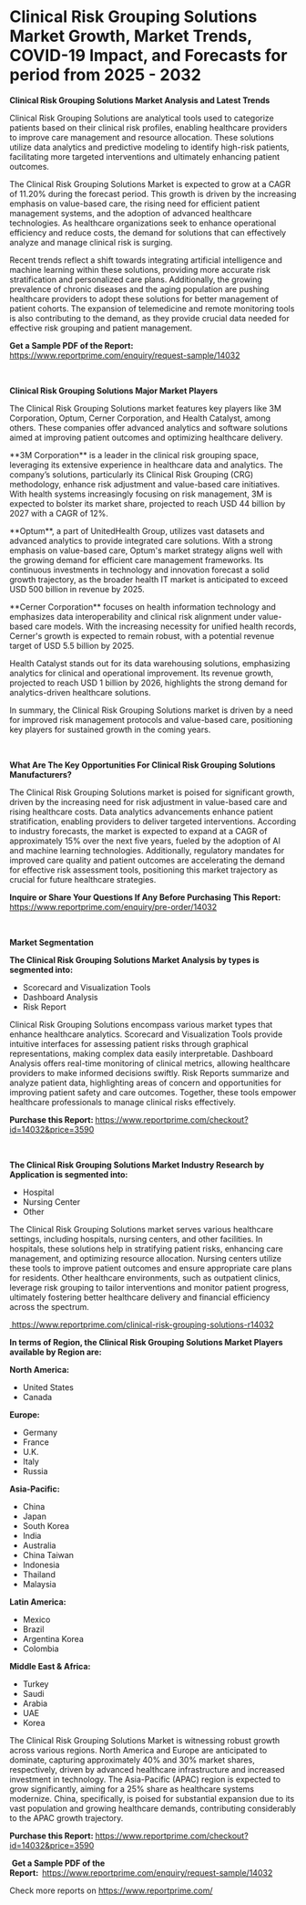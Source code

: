 <p><h1>Clinical Risk Grouping Solutions Market Growth, Market Trends, COVID-19 Impact, and Forecasts for period from 2025 - 2032</h1></p><p><strong>Clinical Risk Grouping Solutions Market Analysis and Latest Trends</strong></p>
<p><p>Clinical Risk Grouping Solutions are analytical tools used to categorize patients based on their clinical risk profiles, enabling healthcare providers to improve care management and resource allocation. These solutions utilize data analytics and predictive modeling to identify high-risk patients, facilitating more targeted interventions and ultimately enhancing patient outcomes.</p><p>The Clinical Risk Grouping Solutions Market is expected to grow at a CAGR of 11.20% during the forecast period. This growth is driven by the increasing emphasis on value-based care, the rising need for efficient patient management systems, and the adoption of advanced healthcare technologies. As healthcare organizations seek to enhance operational efficiency and reduce costs, the demand for solutions that can effectively analyze and manage clinical risk is surging.</p><p>Recent trends reflect a shift towards integrating artificial intelligence and machine learning within these solutions, providing more accurate risk stratification and personalized care plans. Additionally, the growing prevalence of chronic diseases and the aging population are pushing healthcare providers to adopt these solutions for better management of patient cohorts. The expansion of telemedicine and remote monitoring tools is also contributing to the demand, as they provide crucial data needed for effective risk grouping and patient management.</p></p>
<p><strong>Get a Sample PDF of the Report:&nbsp;</strong> <a href="https://www.reportprime.com/enquiry/request-sample/14032?utm_campaign=3520&utm_medium=2&utm_source=Github&utm_content=ia&utm_term=20032025&utm_id=clinical-risk-grouping-solutions">https://www.reportprime.com/enquiry/request-sample/14032</a></p>
<p>&nbsp;</p>
<p><strong>Clinical Risk Grouping Solutions Major Market Players</strong></p>
<p><p>The Clinical Risk Grouping Solutions market features key players like 3M Corporation, Optum, Cerner Corporation, and Health Catalyst, among others. These companies offer advanced analytics and software solutions aimed at improving patient outcomes and optimizing healthcare delivery.</p><p>**3M Corporation** is a leader in the clinical risk grouping space, leveraging its extensive experience in healthcare data and analytics. The company’s solutions, particularly its Clinical Risk Grouping (CRG) methodology, enhance risk adjustment and value-based care initiatives. With health systems increasingly focusing on risk management, 3M is expected to bolster its market share, projected to reach USD 44 billion by 2027 with a CAGR of 12%.</p><p>**Optum**, a part of UnitedHealth Group, utilizes vast datasets and advanced analytics to provide integrated care solutions. With a strong emphasis on value-based care, Optum's market strategy aligns well with the growing demand for efficient care management frameworks. Its continuous investments in technology and innovation forecast a solid growth trajectory, as the broader health IT market is anticipated to exceed USD 500 billion in revenue by 2025.</p><p>**Cerner Corporation** focuses on health information technology and emphasizes data interoperability and clinical risk alignment under value-based care models. With the increasing necessity for unified health records, Cerner's growth is expected to remain robust, with a potential revenue target of USD 5.5 billion by 2025.</p><p>Health Catalyst stands out for its data warehousing solutions, emphasizing analytics for clinical and operational improvement. Its revenue growth, projected to reach USD 1 billion by 2026, highlights the strong demand for analytics-driven healthcare solutions.</p><p>In summary, the Clinical Risk Grouping Solutions market is driven by a need for improved risk management protocols and value-based care, positioning key players for sustained growth in the coming years.</p></p>
<p>&nbsp;</p>
<p><strong>What Are The Key Opportunities For Clinical Risk Grouping Solutions Manufacturers?</strong></p>
<p><p>The Clinical Risk Grouping Solutions market is poised for significant growth, driven by the increasing need for risk adjustment in value-based care and rising healthcare costs. Data analytics advancements enhance patient stratification, enabling providers to deliver targeted interventions. According to industry forecasts, the market is expected to expand at a CAGR of approximately 15% over the next five years, fueled by the adoption of AI and machine learning technologies. Additionally, regulatory mandates for improved care quality and patient outcomes are accelerating the demand for effective risk assessment tools, positioning this market trajectory as crucial for future healthcare strategies.</p></p>
<p><strong>Inquire or Share Your Questions If Any Before Purchasing This Report:</strong> <a href="https://www.reportprime.com/enquiry/pre-order/14032?utm_campaign=3520&utm_medium=2&utm_source=Github&utm_content=ia&utm_term=20032025&utm_id=clinical-risk-grouping-solutions">https://www.reportprime.com/enquiry/pre-order/14032</a></p>
<p>&nbsp;</p>
<p><strong>Market Segmentation</strong></p>
<p><strong>The Clinical Risk Grouping Solutions Market Analysis by types is segmented into:</strong></p>
<p><ul><li>Scorecard and Visualization Tools</li><li>Dashboard Analysis</li><li>Risk Report</li></ul></p>
<p><p>Clinical Risk Grouping Solutions encompass various market types that enhance healthcare analytics. Scorecard and Visualization Tools provide intuitive interfaces for assessing patient risks through graphical representations, making complex data easily interpretable. Dashboard Analysis offers real-time monitoring of clinical metrics, allowing healthcare providers to make informed decisions swiftly. Risk Reports summarize and analyze patient data, highlighting areas of concern and opportunities for improving patient safety and care outcomes. Together, these tools empower healthcare professionals to manage clinical risks effectively.</p></p>
<p><strong>Purchase this Report:&nbsp;</strong><a href="https://www.reportprime.com/checkout?id=14032&price=3590&utm_campaign=3520&utm_medium=2&utm_source=Github&utm_content=ia&utm_term=20032025&utm_id=clinical-risk-grouping-solutions">https://www.reportprime.com/checkout?id=14032&price=3590</a></p>
<p>&nbsp;</p>
<p><strong>The Clinical Risk Grouping Solutions Market Industry Research by Application is segmented into:</strong></p>
<p><ul><li>Hospital</li><li>Nursing Center</li><li>Other</li></ul></p>
<p><p>The Clinical Risk Grouping Solutions market serves various healthcare settings, including hospitals, nursing centers, and other facilities. In hospitals, these solutions help in stratifying patient risks, enhancing care management, and optimizing resource allocation. Nursing centers utilize these tools to improve patient outcomes and ensure appropriate care plans for residents. Other healthcare environments, such as outpatient clinics, leverage risk grouping to tailor interventions and monitor patient progress, ultimately fostering better healthcare delivery and financial efficiency across the spectrum.</p></p>
<p><a href="https://www.reportprime.com/clinical-risk-grouping-solutions-r14032?utm_campaign=3520&utm_medium=2&utm_source=Github&utm_content=ia&utm_term=20032025&utm_id=clinical-risk-grouping-solutions">&nbsp;https://www.reportprime.com/clinical-risk-grouping-solutions-r14032</a></p>
<p><strong>In terms of Region, the Clinical Risk Grouping Solutions Market Players available by Region are:</strong></p>
<p>
    <p> <strong> North America: </strong>
        <ul>
            <li>United States</li>
            <li>Canada</li>
        </ul>
        </p> 
    <p> <strong> Europe: </strong>
        <ul>
            <li>Germany</li>
            <li>France</li>
            <li>U.K.</li>
            <li>Italy</li>
            <li>Russia</li>
        </ul>
        </p> 
    <p> <strong> Asia-Pacific: </strong>
        <ul>
            <li>China</li>
            <li>Japan</li>
            <li>South Korea</li>
            <li>India</li>
            <li>Australia</li>
            <li>China Taiwan</li>
            <li>Indonesia</li>
            <li>Thailand</li>
            <li>Malaysia</li>
        </ul>
        </p> 
    <p> <strong> Latin America: </strong>
        <ul>
            <li>Mexico</li>
            <li>Brazil</li>
            <li>Argentina Korea</li>
            <li>Colombia</li>
        </ul>
        </p> 
    <p> <strong> Middle East & Africa: </strong>
        <ul>
            <li>Turkey</li>
            <li>Saudi</li>
            <li>Arabia</li>
            <li>UAE</li>
            <li>Korea</li>
        </ul>
    </p>
    </p>
<p><p>The Clinical Risk Grouping Solutions Market is witnessing robust growth across various regions. North America and Europe are anticipated to dominate, capturing approximately 40% and 30% market shares, respectively, driven by advanced healthcare infrastructure and increased investment in technology. The Asia-Pacific (APAC) region is expected to grow significantly, aiming for a 25% share as healthcare systems modernize. China, specifically, is poised for substantial expansion due to its vast population and growing healthcare demands, contributing considerably to the APAC growth trajectory.</p></p>
<p><strong>Purchase this Report: </strong><a href="https://www.reportprime.com/checkout?id=14032&price=3590&utm_campaign=3520&utm_medium=2&utm_source=Github&utm_content=ia&utm_term=20032025&utm_id=clinical-risk-grouping-solutions">https://www.reportprime.com/checkout?id=14032&price=3590</a></p>
<p>&nbsp;<strong>Get a Sample PDF of the Report:&nbsp;&nbsp;</strong><a href="https://www.reportprime.com/enquiry/request-sample/14032?utm_campaign=3520&utm_medium=2&utm_source=Github&utm_content=ia&utm_term=20032025&utm_id=clinical-risk-grouping-solutions">https://www.reportprime.com/enquiry/request-sample/14032</a></p>
<p><strong></strong></p>
<p>Check more reports on <a href="https://www.reportprime.com/?utm_campaign=3520&utm_medium=2&utm_source=Github&utm_content=ia&utm_term=20032025&utm_id=clinical-risk-grouping-solutions">https://www.reportprime.com/</a></p>